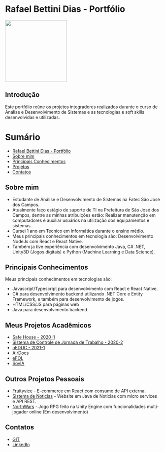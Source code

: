 # Rafael Bettini Dias - Portfólio

<img src="https://avatars.githubusercontent.com/u/67149165?v=4" width="200px"/>

## Introdução

Este portfólio reúne os projetos integradores realizados durante o curso de Análise e Desenvolvimento de Sistemas e as tecnologias e soft skills desenvolvidas e utilizadas.

# Sumário
- [Rafael Bettini Dias - Portfólio](#rafael-bettini-dias---portfólio)
- [Sobre mim](#sobre-mim)
- [Principais Conhecimentos](#principais-conhecimentos)
- [Projetos](#meus-projetos)
- [Contatos](#contatos)

## Sobre mim

* Estudante de Análise e Desenvolvimento de Sistemas na Fatec São José dos Campos. <br/>
* Atualmente faço estágio de suporte de TI na Prefeitura de São José dos Campos, dentre as minhas atribuições estão: Realizar manutenção em computadores e     auxiliar usuários na utilização dos equipamentos e sistemas. <br/>
* Cursei 1 ano em Técnico em Informática durante o ensino médio.<br/>
* Meus principais conhecimentos em tecnologia são:  Desenvolvimento NodeJs com React e React Native.<br/>
* Também ja tive experiência com desenvolvimento Java, C# .NET, Unity3D (Jogos digitais) e Python (Machine Learning e Data Science).<br/>


## Principais Conhecimentos
Meus principais conhecimentos em tecnologias são:
* Javascript/Typescript para desenvolvimento com React e React Native.
* C# para desenvolvimento backend utilizando .NET Core e Entity Framework, e também para desenvolvimento de jogos.
* HTML/CSS/JS para páginas web
* Java para desenvolvimento backend.
 
 
## Meus Projetos Acadêmicos
* [Safe House - 2020-1](https://github.com/Rafael-BD/Portifolio/blob/main/projetos/api-1.md)
* [Sistema de Controle de Jornada de Trabalho - 2020-2](https://github.com/Rafael-BD/Portifolio/blob/main/projetos/api-2.md)
* [nEDUC - 2021-1](https://github.com/Rafael-BD/Portifolio/blob/main/projetos/api-3.md)
* [AirDocs](https://github.com/Rafael-BD/Portifolio/blob/main/projetos/api-4.md)
* [eFOL](https://github.com/Rafael-BD/Portifolio/blob/main/projetos/api-5.md)
* [SoyIA](https://github.com/Rafael-BD/Portifolio/blob/main/projetos/api-6.md)

## Outros Projetos Pessoais
* [Fruityvice](https://github.com/Rafael-BD/Fruityvice) - E-commerce em React com consumo de API externa.
* [Sistema de Noticias](https://github.com/stars/Rafael-BD/lists/sistema-de-noticias) - Website em Java de Noticias com micro services e API REST.
* [NorthWars](https://github.com/Rafael-BD/North-Wars) - Jogo RPG feito na Unity Engine com funcionalidades multi-jogador online (Em desenvolvimento)


## Contatos
* [GIT](https://github.com/Rafael-BD)
* [LinkedIn](https://www.linkedin.com/in/rafael-b-990835209/)


